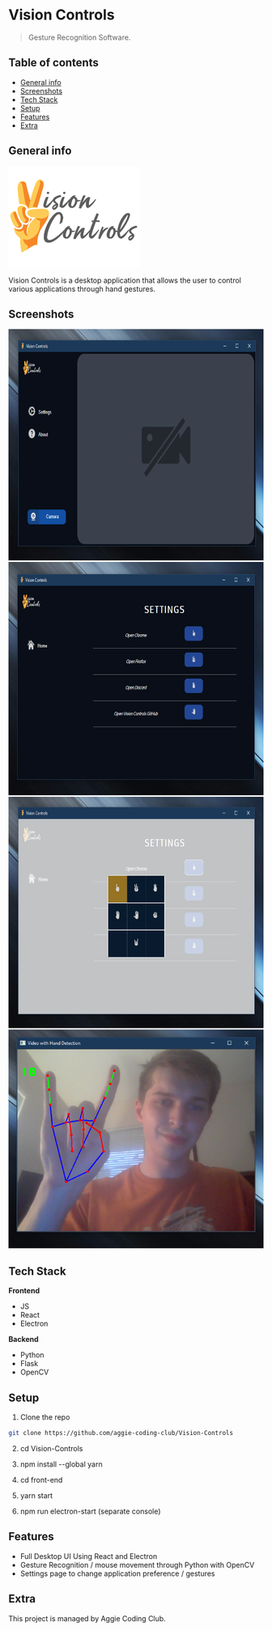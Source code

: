 # Vision Controls
> Gesture Recognition Software.

## Table of contents
* [General info](#general-info)
* [Screenshots](#screenshots)
* [Tech Stack](#tech-stack)
* [Setup](#setup)
* [Features](#features)
* [Extra](#extra)

## General info
<img src="./assets/readme/logo.png" width="259.4" height="200" />

Vision Controls is a desktop application that allows the user to control various applications through hand gestures.


## Screenshots
<img src="./assets/readme/ss1.png" width="713.25" height="456.75" />

<img src="./assets/readme/ss2.png" width="713.25" height="460.75" />

<img src="./assets/readme/ss3.png" width="713.25" height="456.75" />

<img src="./assets/readme/ss4.png" width="516" height="432.75" />

## Tech Stack
**Frontend**

* JS
* React
* Electron

**Backend**

* Python
* Flask
* OpenCV

## Setup
1. Clone the repo
```sh
git clone https://github.com/aggie-coding-club/Vision-Controls
```
2. cd Vision-Controls

3. npm install --global yarn

4. cd front-end

5. yarn start

6. npm run electron-start (separate console)

## Features
* Full Desktop UI Using React and Electron
* Gesture Recognition / mouse movement through Python with OpenCV 
* Settings page to change application preference / gestures

## Extra

This project is managed by Aggie Coding Club.

